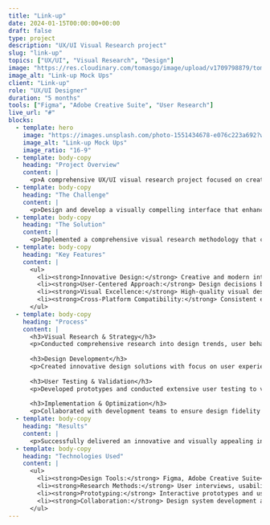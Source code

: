 ```yaml
---
title: "Link-up"
date: 2024-01-15T00:00:00+00:00
draft: false
type: project
description: "UX/UI Visual Research project"
slug: "link-up"
topics: ["UX/UI", "Visual Research", "Design"]
image: "https://res.cloudinary.com/tomasgo/image/upload/v1709798879/tomas-master/img/linkup_mockup.jpg"
image_alt: "Link-up Mock Ups"
client: "Link-up"
role: "UX/UI Designer"
duration: "5 months"
tools: ["Figma", "Adobe Creative Suite", "User Research"]
live_url: "#"
blocks:
  - template: hero
    image: "https://images.unsplash.com/photo-1551434678-e076c223a692?w=1200&h=675&fit=crop&crop=center"
    image_alt: "Link-up Mock Ups"
    image_ratio: "16-9"
  - template: body-copy
    heading: "Project Overview"
    content: |
      <p>A comprehensive UX/UI visual research project focused on creating innovative and user-friendly interface designs. This project involved extensive visual research, user testing, and the development of modern design solutions.</p>
  - template: body-copy
    heading: "The Challenge"
    content: |
      <p>Design and develop a visually compelling interface that enhances user experience while maintaining modern design standards and ensuring excellent usability across different platforms and devices.</p>
  - template: body-copy
    heading: "The Solution"
    content: |
      <p>Implemented a comprehensive visual research methodology that combines user-centered design principles with cutting-edge visual aesthetics. The solution includes an innovative design system, intuitive user flows, and optimized visual experiences.</p>
  - template: body-copy
    heading: "Key Features"
    content: |
      <ul>
        <li><strong>Innovative Design:</strong> Creative and modern interface solutions</li>
        <li><strong>User-Centered Approach:</strong> Design decisions based on user research and feedback</li>
        <li><strong>Visual Excellence:</strong> High-quality visual design and aesthetics</li>
        <li><strong>Cross-Platform Compatibility:</strong> Consistent experience across devices</li>
      </ul>
  - template: body-copy
    heading: "Process"
    content: |
      <h3>Visual Research & Strategy</h3>
      <p>Conducted comprehensive research into design trends, user behavior patterns, and visual preferences to inform the design strategy.</p>
      
      <h3>Design Development</h3>
      <p>Created innovative design solutions with focus on user experience, visual appeal, and technical feasibility.</p>
      
      <h3>User Testing & Validation</h3>
      <p>Developed prototypes and conducted extensive user testing to validate design decisions and optimize user experience.</p>
      
      <h3>Implementation & Optimization</h3>
      <p>Collaborated with development teams to ensure design fidelity and made continuous improvements based on user feedback and performance metrics.</p>
  - template: body-copy
    heading: "Results"
    content: |
      <p>Successfully delivered an innovative and visually appealing interface that significantly improved user engagement and satisfaction, with measurable improvements in key performance indicators.</p>
  - template: body-copy
    heading: "Technologies Used"
    content: |
      <ul>
        <li><strong>Design Tools:</strong> Figma, Adobe Creative Suite</li>
        <li><strong>Research Methods:</strong> User interviews, usability testing, visual preference studies</li>
        <li><strong>Prototyping:</strong> Interactive prototypes and user flow mapping</li>
        <li><strong>Collaboration:</strong> Design system development and cross-functional team coordination</li>
      </ul>
---
```


